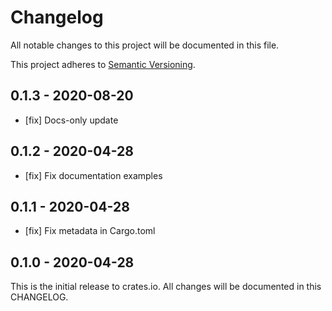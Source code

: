 # Changelog

All notable changes to this project will be documented in this file.

This project adheres to [Semantic Versioning](http://semver.org/spec/v2.0.0.html).


## 0.1.3 - 2020-08-20

- [fix] Docs-only update

## 0.1.2 - 2020-04-28

- [fix] Fix documentation examples

## 0.1.1 - 2020-04-28

- [fix] Fix metadata in Cargo.toml

## 0.1.0 - 2020-04-28

This is the initial release to crates.io. All changes will be documented in
this CHANGELOG.

